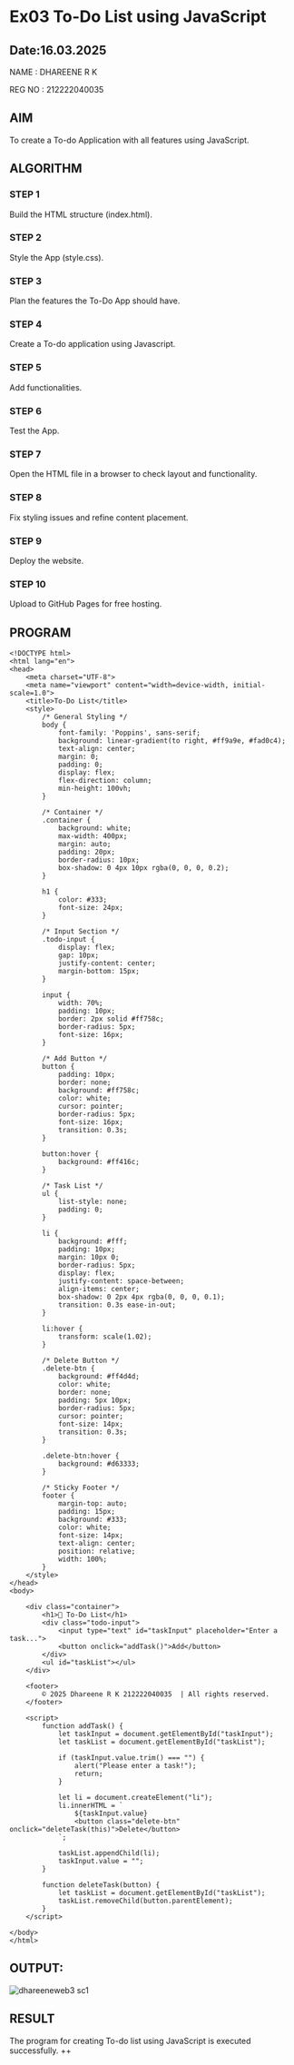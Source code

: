 # Ex03 To-Do List using JavaScript
## Date:16.03.2025
NAME : DHAREENE R K

REG NO : 212222040035
## AIM
To create a To-do Application with all features using JavaScript.

## ALGORITHM
### STEP 1
Build the HTML structure (index.html).

### STEP 2
Style the App (style.css).

### STEP 3
Plan the features the To-Do App should have.

### STEP 4
Create a To-do application using Javascript.

### STEP 5
Add functionalities.

### STEP 6
Test the App.

### STEP 7
Open the HTML file in a browser to check layout and functionality.

### STEP 8
Fix styling issues and refine content placement.

### STEP 9
Deploy the website.

### STEP 10
Upload to GitHub Pages for free hosting.

## PROGRAM
```
<!DOCTYPE html>
<html lang="en">
<head>
    <meta charset="UTF-8">
    <meta name="viewport" content="width=device-width, initial-scale=1.0">
    <title>To-Do List</title>
    <style>
        /* General Styling */
        body {
            font-family: 'Poppins', sans-serif;
            background: linear-gradient(to right, #ff9a9e, #fad0c4);
            text-align: center;
            margin: 0;
            padding: 0;
            display: flex;
            flex-direction: column;
            min-height: 100vh;
        }

        /* Container */
        .container {
            background: white;
            max-width: 400px;
            margin: auto;
            padding: 20px;
            border-radius: 10px;
            box-shadow: 0 4px 10px rgba(0, 0, 0, 0.2);
        }

        h1 {
            color: #333;
            font-size: 24px;
        }

        /* Input Section */
        .todo-input {
            display: flex;
            gap: 10px;
            justify-content: center;
            margin-bottom: 15px;
        }

        input {
            width: 70%;
            padding: 10px;
            border: 2px solid #ff758c;
            border-radius: 5px;
            font-size: 16px;
        }

        /* Add Button */
        button {
            padding: 10px;
            border: none;
            background: #ff758c;
            color: white;
            cursor: pointer;
            border-radius: 5px;
            font-size: 16px;
            transition: 0.3s;
        }

        button:hover {
            background: #ff416c;
        }

        /* Task List */
        ul {
            list-style: none;
            padding: 0;
        }

        li {
            background: #fff;
            padding: 10px;
            margin: 10px 0;
            border-radius: 5px;
            display: flex;
            justify-content: space-between;
            align-items: center;
            box-shadow: 0 2px 4px rgba(0, 0, 0, 0.1);
            transition: 0.3s ease-in-out;
        }

        li:hover {
            transform: scale(1.02);
        }

        /* Delete Button */
        .delete-btn {
            background: #ff4d4d;
            color: white;
            border: none;
            padding: 5px 10px;
            border-radius: 5px;
            cursor: pointer;
            font-size: 14px;
            transition: 0.3s;
        }

        .delete-btn:hover {
            background: #d63333;
        }

        /* Sticky Footer */
        footer {
            margin-top: auto;
            padding: 15px;
            background: #333;
            color: white;
            font-size: 14px;
            text-align: center;
            position: relative;
            width: 100%;
        }
    </style>
</head>
<body>

    <div class="container">
        <h1>📝 To-Do List</h1>
        <div class="todo-input">
            <input type="text" id="taskInput" placeholder="Enter a task...">
            <button onclick="addTask()">Add</button>
        </div>
        <ul id="taskList"></ul>
    </div>

    <footer>
        © 2025 Dhareene R K 212222040035  | All rights reserved. 
    </footer>

    <script>
        function addTask() {
            let taskInput = document.getElementById("taskInput");
            let taskList = document.getElementById("taskList");

            if (taskInput.value.trim() === "") {
                alert("Please enter a task!");
                return;
            }

            let li = document.createElement("li");
            li.innerHTML = `
                ${taskInput.value} 
                <button class="delete-btn" onclick="deleteTask(this)">Delete</button>
            `;

            taskList.appendChild(li);
            taskInput.value = "";
        }

        function deleteTask(button) {
            let taskList = document.getElementById("taskList");
            taskList.removeChild(button.parentElement);
        }
    </script>

</body>
</html>

```

## OUTPUT:
![dhareeneweb3 sc1](https://github.com/user-attachments/assets/04241e00-75d7-4cf4-bb0a-40200e120053)




## RESULT
The program for creating To-do list using JavaScript is executed successfully.
++
